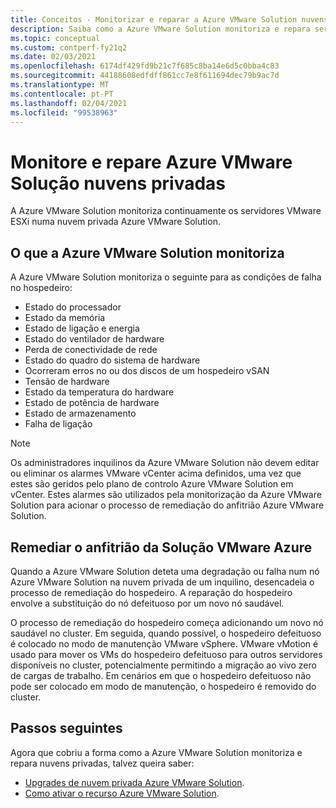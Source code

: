 ```yaml
---
title: Conceitos - Monitorizar e reparar a Azure VMware Solution nuvens privadas
description: Saiba como a Azure VMware Solution monitoriza e repara servidores VMware ESXi numa nuvem privada Azure VMware Solution.
ms.topic: conceptual
ms.custom: contperf-fy21q2
ms.date: 02/03/2021
ms.openlocfilehash: 6174df429fd9b21c7f685c8ba14e6d5c0bba4c83
ms.sourcegitcommit: 44188608edfdff861cc7e8f611694dec79b9ac7d
ms.translationtype: MT
ms.contentlocale: pt-PT
ms.lasthandoff: 02/04/2021
ms.locfileid: "99538963"
---
```

# <a name="monitor-and-repair-azure-vmware-solution-private-clouds"></a>Monitore e repare Azure VMware Solução nuvens privadas

A Azure VMware Solution monitoriza continuamente os servidores VMware ESXi numa nuvem privada Azure VMware Solution. 

## <a name="what-azure-vmware-solution-monitors"></a>O que a Azure VMware Solution monitoriza

A Azure VMware Solution monitoriza o seguinte para as condições de falha no hospedeiro:  

- Estado do processador 
- Estado da memória 
- Estado de ligação e energia 
- Estado do ventilador de hardware 
- Perda de conectividade de rede 
- Estado do quadro do sistema de hardware 
- Ocorreram erros no ou dos discos de um hospedeiro vSAN 
- Tensão de hardware 
- Estado da temperatura do hardware 
- Estado de potência de hardware 
- Estado de armazenamento 
- Falha de ligação 

> [!NOTE]
> Os administradores inquilinos da Azure VMware Solution não devem editar ou eliminar os alarmes VMware vCenter acima definidos, uma vez que estes são geridos pelo plano de controlo Azure VMware Solution em vCenter. Estes alarmes são utilizados pela monitorização da Azure VMware Solution para acionar o processo de remediação do anfitrião Azure VMware Solution.

## <a name="azure-vmware-solution-host-remediation"></a>Remediar o anfitrião da Solução VMware Azure  

Quando a Azure VMware Solution deteta uma degradação ou falha num nó Azure VMware Solution na nuvem privada de um inquilino, desencadeia o processo de remediação do hospedeiro. A reparação do hospedeiro envolve a substituição do nó defeituoso por um novo nó saudável.  

O processo de remediação do hospedeiro começa adicionando um novo nó saudável no cluster. Em seguida, quando possível, o hospedeiro defeituoso é colocado no modo de manutenção VMware vSphere. VMware vMotion é usado para mover os VMs do hospedeiro defeituoso para outros servidores disponíveis no cluster, potencialmente permitindo a migração ao vivo zero de cargas de trabalho. Em cenários em que o hospedeiro defeituoso não pode ser colocado em modo de manutenção, o hospedeiro é removido do cluster.

## <a name="next-steps"></a>Passos seguintes

Agora que cobriu a forma como a Azure VMware Solution monitoriza e repara nuvens privadas, talvez queira saber:

- [Upgrades de nuvem privada Azure VMware Solution](concepts-upgrades.md).
- [Como ativar o recurso Azure VMware Solution](enable-azure-vmware-solution.md).
